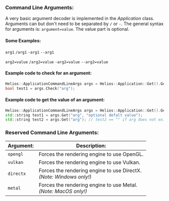 ### Command Line Arguments:

A very basic argument decoder is implemented in the _Application_ class.
Arguments can but don't need to be separated by `/` or `-`.
The general syntax for arguments is: `argument=value`.
The value part is optional.

#### Some Examples:

`arg1` `/arg1` `-arg1` `--arg1`

`arg2=value` `/arg2=value` `-arg2=value` `--arg2=value`

#### Example code to check for an argument:
```C++
Helios::ApplicationCommandLineArgs args = Helios::Application::Get().GetSpecification().CommandLineArgs;
bool test1 = args.Check("arg");
```

#### Example code to get the value of an argument:
```C++
Helios::ApplicationCommandLineArgs args = Helios::Application::Get().GetSpecification().CommandLineArgs;
std::string test1 = args.Get("arg", "optional defalt value");
std::string test2 = args.Get("arg"); // test2 == "" if arg does not exist
```

### Reserved Command Line Arguments:

| Argument:  | Description: |
| ---        | --- |
| `opengl`  | Forces the rendering engine to use OpenGL. |
| `vulkan`  | Forces the rendering engine to use Vulkan. |
| `directx` | Forces the rendering engine to use DirectX. <br/> _(Note: Windows only!)_ |
| `metal`   | Forces the rendering engine to use Metal.  <br/> _(Note: MacOS only!)_ |

